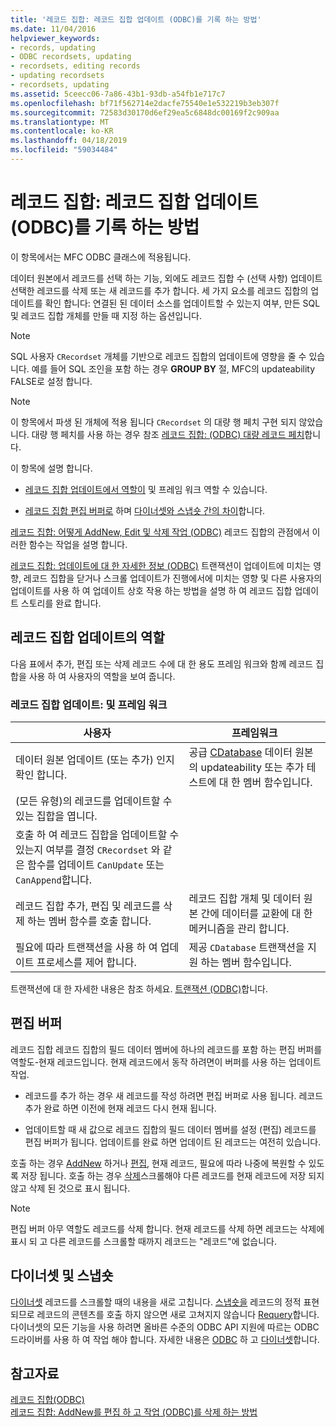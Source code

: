 ```yaml
---
title: '레코드 집합: 레코드 집합 업데이트 (ODBC)를 기록 하는 방법'
ms.date: 11/04/2016
helpviewer_keywords:
- records, updating
- ODBC recordsets, updating
- recordsets, editing records
- updating recordsets
- recordsets, updating
ms.assetid: 5ceecc06-7a86-43b1-93db-a54fb1e717c7
ms.openlocfilehash: bf71f562714e2dacfe75540e1e532219b3eb307f
ms.sourcegitcommit: 72583d30170d6ef29ea5c6848dc00169f2c909aa
ms.translationtype: MT
ms.contentlocale: ko-KR
ms.lasthandoff: 04/18/2019
ms.locfileid: "59034484"
---
```

# <a name="recordset-how-recordsets-update-records-odbc"></a>레코드 집합: 레코드 집합 업데이트 (ODBC)를 기록 하는 방법

이 항목에서는 MFC ODBC 클래스에 적용됩니다.

데이터 원본에서 레코드를 선택 하는 기능, 외에도 레코드 집합 수 (선택 사항) 업데이트 선택한 레코드를 삭제 또는 새 레코드를 추가 합니다. 세 가지 요소를 레코드 집합의 업데이트를 확인 합니다: 연결된 된 데이터 소스를 업데이트할 수 있는지 여부, 만든 SQL 및 레코드 집합 개체를 만들 때 지정 하는 옵션입니다.

> [!NOTE]
>  SQL 사용자 `CRecordset` 개체를 기반으로 레코드 집합의 업데이트에 영향을 줄 수 있습니다. 예를 들어 SQL 조인을 포함 하는 경우 **GROUP BY** 절, MFC의 updateability FALSE로 설정 합니다.

> [!NOTE]
>  이 항목에서 파생 된 개체에 적용 됩니다 `CRecordset` 의 대량 행 페치 구현 되지 않았습니다. 대량 행 페치를 사용 하는 경우 참조 [레코드 집합: (ODBC) 대량 레코드 페치](../../data/odbc/recordset-fetching-records-in-bulk-odbc.md)합니다.

이 항목에 설명 합니다.

- [레코드 집합 업데이트에서 역할이](#_core_your_role_in_recordset_updating) 및 프레임 워크 역할 수 있습니다.

- [레코드 집합 편집 버퍼로](#_core_the_edit_buffer) 하며 [다이너셋와 스냅숏 간의 차이](#_core_dynasets_and_snapshots)합니다.

[레코드 집합: 어떻게 AddNew, Edit 및 삭제 작업 (ODBC)](../../data/odbc/recordset-how-addnew-edit-and-delete-work-odbc.md) 레코드 집합의 관점에서 이러한 함수는 작업을 설명 합니다.

[레코드 집합: 업데이트에 대 한 자세한 정보 (ODBC)](../../data/odbc/recordset-more-about-updates-odbc.md) 트랜잭션이 업데이트에 미치는 영향, 레코드 집합을 닫거나 스크롤 업데이트가 진행에서에 미치는 영향 및 다른 사용자의 업데이트를 사용 하 여 업데이트 상호 작용 하는 방법을 설명 하 여 레코드 집합 업데이트 스토리를 완료 합니다.

##  <a name="_core_your_role_in_recordset_updating"></a> 레코드 집합 업데이트의 역할

다음 표에서 추가, 편집 또는 삭제 레코드 수에 대 한 용도 프레임 워크와 함께 레코드 집합을 사용 하 여 사용자의 역할을 보여 줍니다.

### <a name="recordset-updating-you-and-the-framework"></a>레코드 집합 업데이트: 및 프레임 워크

|사용자|프레임워크|
|---------|-------------------|
|데이터 원본 업데이트 (또는 추가) 인지 확인 합니다.|공급 [CDatabase](../../mfc/reference/cdatabase-class.md) 데이터 원본의 updateability 또는 추가 테스트에 대 한 멤버 함수입니다.|
|(모든 유형)의 레코드를 업데이트할 수 있는 집합을 엽니다.||
|호출 하 여 레코드 집합을 업데이트할 수 있는지 여부를 결정 `CRecordset` 와 같은 함수를 업데이트 `CanUpdate` 또는 `CanAppend`합니다.||
|레코드 집합 추가, 편집 및 레코드를 삭제 하는 멤버 함수를 호출 합니다.|레코드 집합 개체 및 데이터 원본 간에 데이터를 교환에 대 한 메커니즘을 관리 합니다.|
|필요에 따라 트랜잭션을 사용 하 여 업데이트 프로세스를 제어 합니다.|제공 `CDatabase` 트랜잭션을 지원 하는 멤버 함수입니다.|

트랜잭션에 대 한 자세한 내용은 참조 하세요. [트랜잭션 (ODBC)](../../data/odbc/transaction-odbc.md)합니다.

##  <a name="_core_the_edit_buffer"></a> 편집 버퍼

레코드 집합 레코드 집합의 필드 데이터 멤버에 하나의 레코드를 포함 하는 편집 버퍼를 역할도-현재 레코드입니다. 현재 레코드에서 동작 하려면이 버퍼를 사용 하는 업데이트 작업.

- 레코드를 추가 하는 경우 새 레코드를 작성 하려면 편집 버퍼로 사용 됩니다. 레코드 추가 완료 하면 이전에 현재 레코드 다시 현재 됩니다.

- 업데이트할 때 새 값으로 레코드 집합의 필드 데이터 멤버를 설정 (편집) 레코드를 편집 버퍼가 됩니다. 업데이트를 완료 하면 업데이트 된 레코드는 여전히 있습니다.

호출 하는 경우 [AddNew](../../mfc/reference/crecordset-class.md#addnew) 하거나 [편집](../../mfc/reference/crecordset-class.md#edit), 현재 레코드, 필요에 따라 나중에 복원할 수 있도록 저장 됩니다. 호출 하는 경우 [삭제](../../mfc/reference/crecordset-class.md#delete)스크롤해야 다른 레코드를 현재 레코드에 저장 되지 않고 삭제 된 것으로 표시 됩니다.

> [!NOTE]
>  편집 버퍼 아무 역할도 레코드를 삭제 합니다. 현재 레코드를 삭제 하면 레코드는 삭제에 표시 되 고 다른 레코드를 스크롤할 때까지 레코드는 "레코드"에 없습니다.

##  <a name="_core_dynasets_and_snapshots"></a> 다이너셋 및 스냅숏

[다이너셋](../../data/odbc/dynaset.md) 레코드를 스크롤할 때의 내용을 새로 고칩니다. [스냅숏을](../../data/odbc/snapshot.md) 레코드의 정적 표현 되므로 레코드의 콘텐츠를 호출 하지 않으면 새로 고쳐지지 않습니다 [Requery](../../mfc/reference/crecordset-class.md#requery)합니다. 다이너셋의 모든 기능을 사용 하려면 올바른 수준의 ODBC API 지원에 따르는 ODBC 드라이버를 사용 하 여 작업 해야 합니다. 자세한 내용은 [ODBC](../../data/odbc/odbc-basics.md) 하 고 [다이너셋](../../data/odbc/dynaset.md)합니다.

## <a name="see-also"></a>참고자료

[레코드 집합(ODBC)](../../data/odbc/recordset-odbc.md)<br/>
[레코드 집합: AddNew를 편집 하 고 작업 (ODBC)를 삭제 하는 방법](../../data/odbc/recordset-how-addnew-edit-and-delete-work-odbc.md)